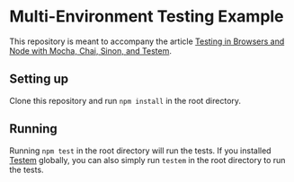 # Multi-Environment Testing Example

This repository is meant to accompany the article [Testing in Browsers and
Node with Mocha, Chai, Sinon, and Testem][1].

## Setting up

Clone this repository and run `npm install` in the root directory.

## Running

Running `npm test` in the root directory will run the tests. If you installed
[Testem] globally, you can also simply run `testem` in the root directory to
run the tests.

[1]: http://kenpowers.net/blog/testing-in-browsers-and-node/
[Testem]: https://github.com/airportyh/testem
